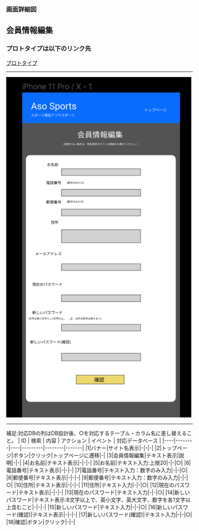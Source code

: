 ### 画面詳細図
## 会員情報編集
### プロトタイプは以下のリンク先
[プロトタイプ](https://www.figma.com/file/36DPETfL3dwzP5NjNW1WZQ/Untitled)
*****
<img src="img/kaiin-hennshu.png" width="500">

*****

補足:対応DBの列はDB設計後、○を対応するテーブル・カラム名に差し替えること。
| ID | 検索 | 内容 | アクション | イベント | 対応データベース |
|----|--------|----|---------|--------|-------|
|1|バナー|サイト名表示|-|-|-|
|2|トップページ|ボタン|クリック|トップページに遷移|-|
|3|会員情報編集|テキスト表示|説明|-|-|
|4|お名前|テキスト表示|-|-|-|
|5|お名前|テキスト入力:上限20|-|-|○|
|6|電話番号|テキスト表示|-|-|-|
|7|電話番号|テキスト入力：数字のみ入力|-|-|○|
|8|郵便番号|テキスト表示|-|-|-|
|9|郵便番号|テキスト入力：数字のみ入力|-|-|○|
|10|住所|テキスト表示|-|-|-|
|11|住所|テキスト入力|-|-|○|
|12|現在のパスワード|テキスト表示|-|-|-|
|13|現在のパスワード|テキスト入力|-|-|○|
|14|新しいパスワード|テキスト表示:8文字以上で、英小文字、英大文字、数字を各1文字以上含むこと|-|-|-|
|15|新しいパスワード|テキスト入力|-|-|○|
|16|新しいパスワード(確認)|テキスト表示|-|-|-|
|17|新しいパスワード(確認)|テキスト入力|-|-|○|
|18|確認|ボタン|クリック|-|-|
